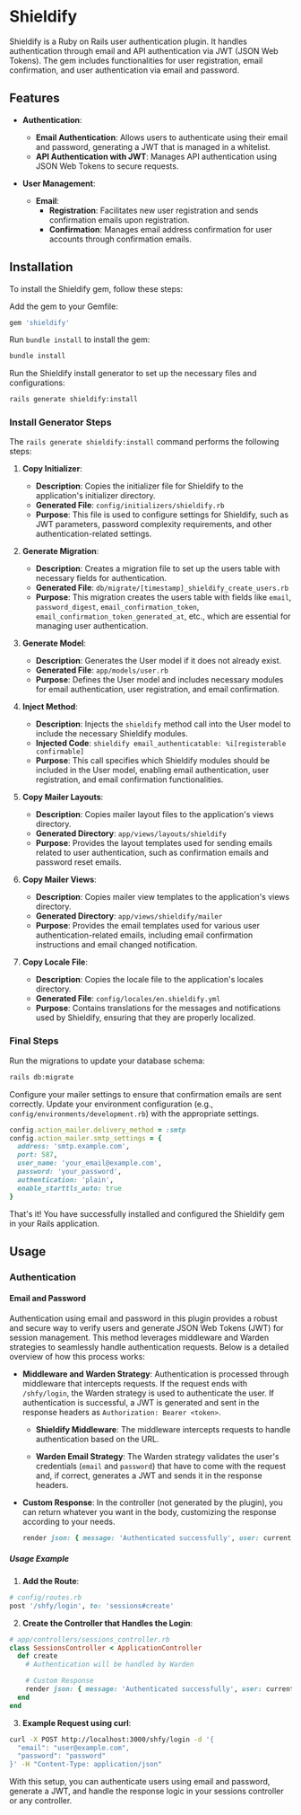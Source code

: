 # Shieldify

Shieldify is a Ruby on Rails user authentication plugin. It handles authentication through email and API authentication via JWT (JSON Web Tokens). The gem includes functionalities for user registration, email confirmation, and user authentication via email and password.

## Features

- **Authentication**:
  - **Email Authentication**: Allows users to authenticate using their email and password, generating a JWT that is managed in a whitelist.
  - **API Authentication with JWT**: Manages API authentication using JSON Web Tokens to secure requests.

- **User Management**:
  - **Email**:
    - **Registration**: Facilitates new user registration and sends confirmation emails upon registration.
    - **Confirmation**: Manages email address confirmation for user accounts through confirmation emails.

## Installation

To install the Shieldify gem, follow these steps:

Add the gem to your Gemfile:

```ruby
gem 'shieldify'
```

Run `bundle install` to install the gem:

```sh
bundle install
```

Run the Shieldify install generator to set up the necessary files and configurations:

```sh
rails generate shieldify:install
```

### Install Generator Steps

The `rails generate shieldify:install` command performs the following steps:

1. **Copy Initializer**:
    - **Description**: Copies the initializer file for Shieldify to the application's initializer directory.
    - **Generated File**: `config/initializers/shieldify.rb`
    - **Purpose**: This file is used to configure settings for Shieldify, such as JWT parameters, password complexity requirements, and other authentication-related settings.

2. **Generate Migration**:
    - **Description**: Creates a migration file to set up the users table with necessary fields for authentication.
    - **Generated File**: `db/migrate/[timestamp]_shieldify_create_users.rb`
    - **Purpose**: This migration creates the users table with fields like `email`, `password_digest`, `email_confirmation_token`, `email_confirmation_token_generated_at`, etc., which are essential for managing user authentication.

3. **Generate Model**:
    - **Description**: Generates the User model if it does not already exist.
    - **Generated File**: `app/models/user.rb`
    - **Purpose**: Defines the User model and includes necessary modules for email authentication, user registration, and email confirmation.

4. **Inject Method**:
    - **Description**: Injects the `shieldify` method call into the User model to include the necessary Shieldify modules.
    - **Injected Code**: `shieldify email_authenticatable: %i[registerable confirmable]`
    - **Purpose**: This call specifies which Shieldify modules should be included in the User model, enabling email authentication, user registration, and email confirmation functionalities.

5. **Copy Mailer Layouts**:
    - **Description**: Copies mailer layout files to the application's views directory.
    - **Generated Directory**: `app/views/layouts/shieldify`
    - **Purpose**: Provides the layout templates used for sending emails related to user authentication, such as confirmation emails and password reset emails.

6. **Copy Mailer Views**:
    - **Description**: Copies mailer view templates to the application's views directory.
    - **Generated Directory**: `app/views/shieldify/mailer`
    - **Purpose**: Provides the email templates used for various user authentication-related emails, including email confirmation instructions and email changed notification.

7. **Copy Locale File**:
    - **Description**: Copies the locale file to the application's locales directory.
    - **Generated File**: `config/locales/en.shieldify.yml`
    - **Purpose**: Contains translations for the messages and notifications used by Shieldify, ensuring that they are properly localized.

### Final Steps

Run the migrations to update your database schema:

```sh
rails db:migrate
```

Configure your mailer settings to ensure that confirmation emails are sent correctly. Update your environment configuration (e.g., `config/environments/development.rb`) with the appropriate settings.

```ruby
config.action_mailer.delivery_method = :smtp
config.action_mailer.smtp_settings = {
  address: 'smtp.example.com',
  port: 587,
  user_name: 'your_email@example.com',
  password: 'your_password',
  authentication: 'plain',
  enable_starttls_auto: true
}
```

That's it! You have successfully installed and configured the Shieldify gem in your Rails application.

## Usage

### Authentication

#### Email and Password

Authentication using email and password in this plugin provides a robust and secure way to verify users and generate JSON Web Tokens (JWT) for session management. This method leverages middleware and Warden strategies to seamlessly handle authentication requests. Below is a detailed overview of how this process works:

- **Middleware and Warden Strategy**:
  Authentication is processed through middleware that intercepts requests. If the request ends with `/shfy/login`, the Warden strategy is used to authenticate the user. If authentication is successful, a JWT is generated and sent in the response headers as `Authorization: Bearer <token>`.

  - **Shieldify Middleware**:
    The middleware intercepts requests to handle authentication based on the URL.

  - **Warden Email Strategy**:
    The Warden strategy validates the user's credentials (`email` and `password`) that have to come with the request and, if correct, generates a JWT and sends it in the response headers.

- **Custom Response**:
  In the controller (not generated by the plugin), you can return whatever you want in the body, customizing the response according to your needs.

  ```ruby
  render json: { message: 'Authenticated successfully', user: current_user }
  ```

##### Usage Example

1. **Add the Route**:

  ```ruby
  # config/routes.rb
  post '/shfy/login', to: 'sessions#create'
  ```

2. **Create the Controller that Handles the Login**:

  ```ruby
  # app/controllers/sessions_controller.rb
  class SessionsController < ApplicationController
    def create
      # Authentication will be handled by Warden

      # Custom Response
      render json: { message: 'Authenticated successfully', user: current_user }
    end
  end
  ```

3. **Example Request using curl**:

  ```sh
  curl -X POST http://localhost:3000/shfy/login -d '{
    "email": "user@example.com",
    "password": "password"
  }' -H "Content-Type: application/json"
  ```

With this setup, you can authenticate users using email and password, generate a JWT, and handle the response logic in your sessions controller or any controller.